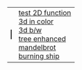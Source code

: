 <html>
  <body>
    <table>
      <tr>
        <td><canvas id="myCanvas" width="100" height="100" style="border:1px solid"></canvas></td>
        <td>
            <a href="2d.html" target="_blank">test 2D function</a><br>
            <a href="3d-color.html" target="_blank">3d in color</a><br>
            <a href="3d.html" target="_blank">3d b/w</a><br>
            <a href="tree-enhanced.html" target="_blank">tree enhanced</a><br>
            <a href="wip" target="_blank">mandelbrot</a><br>
            <a href="wip" target="_blank">burning ship</a><br>
        </td>
      </tr>
    </table>
  </body>
</html>
